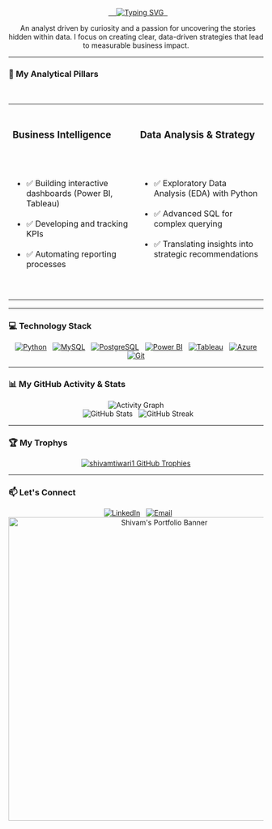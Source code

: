 <p align="center">
  <a href="https://github.com/shivamtiwari1">
    <img src="https://readme-typing-svg.herokuapp.com?font=Fira+Code&size=24&pause=1000&color=006466&center=true&width=500&lines=Hi%2C+I'm+Shivam+Tiwari+%F0%9F%91%8B;Data+%26+Business+Analyst;Transforming+Data+into+Insight" alt="Typing SVG" />
  </a>
</p>

<p align="center">
  An analyst driven by curiosity and a passion for uncovering the stories hidden within data. I focus on creating clear, data-driven strategies that lead to measurable business impact.
</p>

---

### 🎯 My Analytical Pillars
<table>
  <tr>
    <td width="50%" valign="top">
      <h3>Business Intelligence</h3>
      <ul>
        <li>✅ Building interactive dashboards (Power BI, Tableau)</li>
        <li>✅ Developing and tracking KPIs</li>
        <li>✅ Automating reporting processes</li>
      </ul>
    </td>
    <td width="50%" valign="top">
      <h3>Data Analysis & Strategy</h3>
      <ul>
        <li>✅ Exploratory Data Analysis (EDA) with Python</li>
        <li>✅ Advanced SQL for complex querying</li>
        <li>✅ Translating insights into strategic recommendations</li>
      </ul>
    </td>
  </tr>
</table>

---

### 💻 Technology Stack

<p align="center">
  <a href="https://www.python.org/" target="_blank"><img src="https://img.icons8.com/color/48/000000/python.png" alt="Python" /></a>
  <a href="https://www.mysql.com/" target="_blank"><img src="https://img.icons8.com/color/48/000000/mysql-logo.png" alt="MySQL" /></a>
  <a href="https://www.postgresql.org/" target="_blank"><img src="https://img.icons8.com/color/48/000000/postgreesql.png" alt="PostgreSQL" /></a>
  <a href="https://powerbi.microsoft.com/" target="_blank"><img src="https://img.icons8.com/color/48/000000/power-bi.png" alt="Power BI" /></a>
  <a href="https://www.tableau.com/" target="_blank"><img src="https://img.icons8.com/color/48/000000/tableau-software.png" alt="Tableau" /></a>
  <a href="https://azure.microsoft.com/" target="_blank"><img src="https://img.icons8.com/color/48/000000/azure-1.png" alt="Azure" /></a>
  <a href="https://git-scm.com/" target="_blank"><img src="https://img.icons8.com/color/48/000000/git.png" alt="Git" /></a>
</p>

---

### 📊 My GitHub Activity & Stats

<p align="center">
  <img src="https://github-readme-activity-graph.vercel.app/graph?username=shivamtiwari1&theme=react&hide_border=true&area=true&line=006466" alt="Activity Graph" />
  <br/>
  <img src="https://github-readme-stats.vercel.app/api?username=shivamtiwari1&show_icons=true&theme=buefy&hide_border=true&count_private=true" alt="GitHub Stats" />
  <img src="https://github-readme-streak-stats.herokuapp.com/?user=shivamtiwari1&theme=buefy&hide_border=true" alt="GitHub Streak" />
</p>

---


### 🏆 My Trophys
<p align="center">
  <a href="https://github.com/ryo-ma/github-profile-trophy">
    <img src="https://github-profile-trophy.vercel.app/?username=shivamtiwari1&theme=buefy&column=7&margin-w=15&margin-h=15" alt="shivamtiwari1 GitHub Trophies" />
  </a>
</p>

---

### 📫 Let's Connect

<p align="center">
  <a href="https://www.linkedin.com/in/shivam-tiwari-4239a621b/" target="_blank"><img src="https://img.icons8.com/fluent/48/000000/linkedin.png" alt="LinkedIn"/></a>
  <a href="mailto:shivam230131@gmail.com"><img src="https://img.icons8.com/fluent/48/000000/mailing.png" alt="Email"/></a>
  <a href="https://shivamtiwari1.github.io/Portfolio/" target="_blank">
  <img src="https://your-image-host.com/banner-image.png" alt="Shivam's Portfolio Banner" width="600"/>
</a>
</p>


